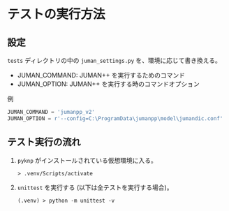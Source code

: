 # テストの実行方法

## 設定

`tests` ディレクトリの中の `juman_settings.py` を、環境に応じて書き換える。

- JUMAN_COMMAND: JUMAN++ を実行するためのコマンド
- JUMAN_OPTION: JUMAN++ を実行する時のコマンドオプション

例
```python
JUMAN_COMMAND = 'jumanpp_v2'
JUMAN_OPTION = r'--config=C:\ProgramData\jumanpp\model\jumandic.conf'
```

## テスト実行の流れ

1. `pyknp` がインストールされている仮想環境に入る。
    ```
    > .venv/Scripts/activate
    ```
1. `unittest` を実行する (以下は全テストを実行する場合)。
    ```
    (.venv) > python -m unittest -v
    ```
